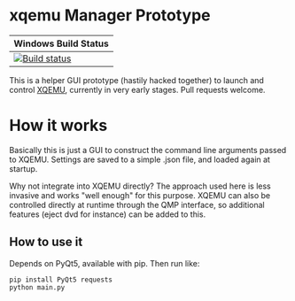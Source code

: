 # xqemu Manager Prototype

| Windows Build Status |
| -------------------- |
| [![Build status](https://ci.appveyor.com/api/projects/status/q91apisx6eww0f0v?svg=true)](https://ci.appveyor.com/project/mborgerson/xqemu-manager) |

This is a helper GUI prototype (hastily hacked together) to launch and control
[XQEMU](http://github.com/xqemu/xqemu), currently in very early stages. Pull
requests welcome.

# How it works

Basically this is just a GUI to construct the command line arguments passed
to XQEMU. Settings are saved to a simple .json file, and loaded again at
startup.

Why not integrate into XQEMU directly? The approach used here is less invasive
and works "well enough" for this purpose. XQEMU can also be controlled directly
at runtime through the QMP interface, so additional features (eject dvd for
instance) can be added to this.

## How to use it

Depends on PyQt5, available with pip. Then run like:

```
pip install PyQt5 requests
python main.py
```
